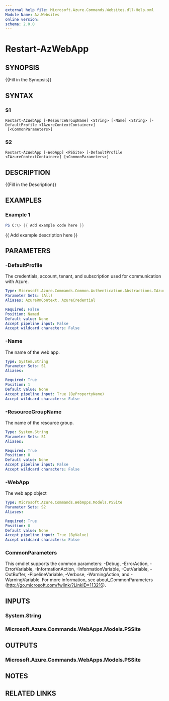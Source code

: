 ```yaml
---
external help file: Microsoft.Azure.Commands.Websites.dll-Help.xml
Module Name: Az.Websites
online version:
schema: 2.0.0
---
```


# Restart-AzWebApp

## SYNOPSIS
{{Fill in the Synopsis}}

## SYNTAX

### S1
```
Restart-AzWebApp [-ResourceGroupName] <String> [-Name] <String> [-DefaultProfile <IAzureContextContainer>]
 [<CommonParameters>]
```

### S2
```
Restart-AzWebApp [-WebApp] <PSSite> [-DefaultProfile <IAzureContextContainer>] [<CommonParameters>]
```

## DESCRIPTION
{{Fill in the Description}}

## EXAMPLES

### Example 1
```powershell
PS C:\> {{ Add example code here }}
```

{{ Add example description here }}

## PARAMETERS

### -DefaultProfile
The credentials, account, tenant, and subscription used for communication with Azure.

```yaml
Type: Microsoft.Azure.Commands.Common.Authentication.Abstractions.IAzureContextContainer
Parameter Sets: (All)
Aliases: AzureRmContext, AzureCredential

Required: False
Position: Named
Default value: None
Accept pipeline input: False
Accept wildcard characters: False
```

### -Name
The name of the web app.

```yaml
Type: System.String
Parameter Sets: S1
Aliases:

Required: True
Position: 1
Default value: None
Accept pipeline input: True (ByPropertyName)
Accept wildcard characters: False
```

### -ResourceGroupName
The name of the resource group.

```yaml
Type: System.String
Parameter Sets: S1
Aliases:

Required: True
Position: 0
Default value: None
Accept pipeline input: False
Accept wildcard characters: False
```

### -WebApp
The web app object

```yaml
Type: Microsoft.Azure.Commands.WebApps.Models.PSSite
Parameter Sets: S2
Aliases:

Required: True
Position: 0
Default value: None
Accept pipeline input: True (ByValue)
Accept wildcard characters: False
```

### CommonParameters
This cmdlet supports the common parameters: -Debug, -ErrorAction, -ErrorVariable, -InformationAction, -InformationVariable, -OutVariable, -OutBuffer, -PipelineVariable, -Verbose, -WarningAction, and -WarningVariable.
For more information, see about_CommonParameters (http://go.microsoft.com/fwlink/?LinkID=113216).

## INPUTS

### System.String

### Microsoft.Azure.Commands.WebApps.Models.PSSite

## OUTPUTS

### Microsoft.Azure.Commands.WebApps.Models.PSSite

## NOTES

## RELATED LINKS
